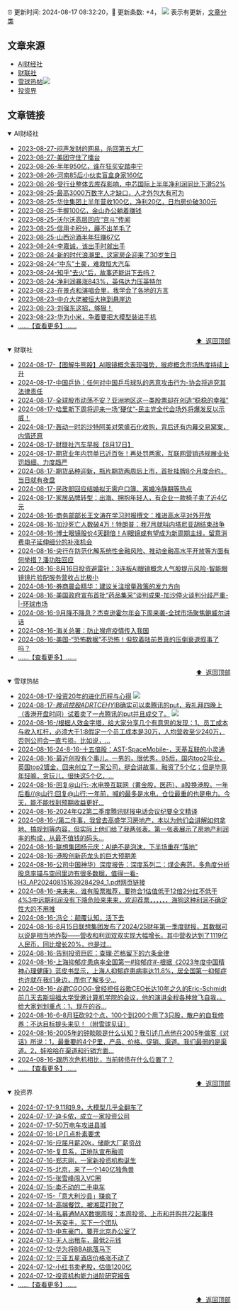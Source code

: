 ##

:alarm_clock: 更新时间: 2024-08-17 08:32:20，:rocket: 更新条数: +4， ![](/assets/dot.png) 表示有更新，[文章分类](/TAGS.md)

## 文章来源

- [AI财经社](#ai财经社)  
- [财联社](#财联社)  
- [雪球热帖](#雪球热帖)![](/assets/dot.png)   
- [投资界](#投资界)  

## 文章链接

<details open>
<summary id="ai财经社">
 AI财经社
</summary>


- [2023-08-27-闷声发财的网易，杀回第五大厂](https://www.aicaijing.com.cn/article/18610)  
- [2023-08-27-美团守住了擂台](https://www.aicaijing.com.cn/article/18611)  
- [2023-08-26-半年950亿，谁在狂买安踏李宁](https://www.aicaijing.com.cn/article/18607)  
- [2023-08-26-河南85后小伙卖盲盒身家160亿](https://www.aicaijing.com.cn/article/18608)  
- [2023-08-26-受行业整体去库存影响，中芯国际上半年净利润同比下滑52%](https://www.aicaijing.com.cn/article/18609)  
- [2023-08-25-最高3000万数字人才缺口，人才外包大有可为](https://www.aicaijing.com.cn/article/18601)  
- [2023-08-25-华住集团上半年营收100亿，净利20亿，日均房价破300元](https://www.aicaijing.com.cn/article/18602)  
- [2023-08-25-手握100亿，金山办公躺着赚钱](https://www.aicaijing.com.cn/article/18603)  
- [2023-08-25-沃尔沃高层回应“宫斗”传闻](https://www.aicaijing.com.cn/article/18604)  
- [2023-08-25-信用卡积分，薅不出羊毛了](https://www.aicaijing.com.cn/article/18605)  
- [2023-08-25-山西汾酒半年狂赚67亿](https://www.aicaijing.com.cn/article/18606)  
- [2023-08-24-李嘉诚，该出手时就出手](https://www.aicaijing.com.cn/article/18596)  
- [2023-08-24-新的时代浪潮里，这家房企迎来了30岁生日](https://www.aicaijing.com.cn/article/18597)  
- [2023-08-24-“中东”土豪，难救恒大汽车](https://www.aicaijing.com.cn/article/18598)  
- [2023-08-24-知乎“去火”后，故事还能讲下去吗？](https://www.aicaijing.com.cn/article/18599)  
- [2023-08-24-净利润暴涨843%，英伟达力压英特尔](https://www.aicaijing.com.cn/article/18600)  
- [2023-08-23-在景点和演唱会里，我学会了各地的方言](https://www.aicaijing.com.cn/article/18591)  
- [2023-08-23-中介大佬被恒大拖到悬崖边](https://www.aicaijing.com.cn/article/18592)  
- [2023-08-23-刘强东这招，够狠！](https://www.aicaijing.com.cn/article/18593)  
- [2023-08-23-华为小米，争着要把大模型装进手机](https://www.aicaijing.com.cn/article/18594)  
- [......【查看更多】......](/details/AI财经社.md)

<div align="right"><a href="#文章来源">⬆ &nbsp;返回顶部</a></div>
</details>

<details open>
<summary id="财联社">
 财联社
</summary>


- [2024-08-17-【图解牛熊股】AI眼镜概念表现强势，猴痘概念市场热度持续上升](https://www.cls.cn/detail/1767342)  
- [2024-08-17-中国乒协：任何对中国乒乓球队的恶意攻击行为-协会将追究其法律责任](https://www.cls.cn/detail/1767324)  
- [2024-08-17-全球股市动荡不安？亚洲地区这一类股票却在创造“稳稳的幸福”](https://www.cls.cn/detail/1767306)  
- [2024-08-17-哈里斯下周将迎来一场“硬仗”-民主党全代会场外将爆发反以示威！](https://www.cls.cn/detail/1767264)  
- [2024-08-17-轰动一时的沙特阿美对荣盛石化收购，背后还有内幕交易窝案，内情还原](https://www.cls.cn/detail/1767248)  
- [2024-08-17-财联社汽车早报【8月17日】](https://www.cls.cn/detail/1767249)  
- [2024-08-17-期货业年内罚单已近百张！再处罚两家，互联网营销违规展业处罚趋细、力度趋严](https://www.cls.cn/detail/1767270)  
- [2024-08-17-期货品种迎新，瓶片期货两周后上市，首批挂牌8个月度合约，当日就有夜盘](https://www.cls.cn/detail/1767267)  
- [2024-08-17-民政部回应结婚拟无需户口簿、离婚冷静期等热点](https://www.cls.cn/detail/1767329)  
- [2024-08-17-家居品牌转型：出海、拥抱年轻人，有企业一款椅子卖了近4亿元](https://www.cls.cn/detail/1767332)  
- [2024-08-16-商务部部长王文涛在学习时报撰文：推进高水平对外开放](https://www.cls.cn/detail/1766057)  
- [2024-08-16-加沙死亡人数破4万！特朗普：我7月就叫内塔尼亚胡结束战争](https://www.cls.cn/detail/1766099)  
- [2024-08-16-博士眼镜股价4天翻倍！AI眼镜或有望成为新周期主线，留意消费电子延伸细分的补涨机会](https://www.cls.cn/detail/1766030)  
- [2024-08-16-央行在防范化解系统性金融风险、推动金融高水平开放等方面有何举措？潘功胜回应](https://www.cls.cn/detail/1765968)  
- [2024-08-16-8月16日投资避雷针：3连板AI眼镜概念人气股提示风险-智能眼镜镜片验配服务营收占比极小](https://www.cls.cn/detail/1765969)  
- [2024-08-16-券商晨会精华：建议关注增量政策的发力方向](https://www.cls.cn/detail/1765964)  
- [2024-08-16-美国政府宣布首批“药品集采”谈判成果-加沙停火谈判分歧严重-|-环球市场](https://www.cls.cn/detail/1765952)  
- [2024-08-16-9月降不降息？杰克逊霍尔年会下周来袭-全球市场聚焦鲍威尔讲话](https://www.cls.cn/detail/1765987)  
- [2024-08-16-海关总署：防止猴痘疫情传入我国](https://www.cls.cn/detail/1766000)  
- [2024-08-16-美国-“恐怖数据”不恐怖！但软着陆前景真的压倒衰退叙事了吗？](https://www.cls.cn/detail/1766002)  
- [......【查看更多】......](/details/财联社.md)

<div align="right"><a href="#文章来源">⬆ &nbsp;返回顶部</a></div>
</details>

<details open>
<summary id="雪球热帖">
 雪球热帖
</summary>


- [2024-08-17-投资20年的进化历程与心得](https://xueqiu.com/1095402045/301368372) ![](/assets/new.png)  
- [2024-08-17-$腾讯控股ADRTCEHY$IB确实可以卖腾讯的put，我礼拜四晚上（香港开盘时间）试着卖了一点腾讯的put并且成交了。](https://xueqiu.com/1247347556/301373267) ![](/assets/new.png)  
- [2024-08-16-/根据人效金字塔，给大家分享几个有意思的发现：1、员工成本与收入杠杆，必须大于1:8假定一个员工成本是30万，人均营收至少240万，否则公司会一直亏损。比如说，...](https://xueqiu.com/3167081651/301327152)  
- [2024-08-16-24-8-16-十五倍股：AST-SpaceMobile-，天基互联的小灵通](https://xueqiu.com/8772786299/301302510)  
- [2024-08-16-最近创投有个事儿。一男的，很优秀，95后，国内top2毕业，英国top2镀金，回来创立了一家公司，挺会讲故事，融资了5个亿；但是毕竟年轻嘛，贪玩儿，很快这5个亿，...](https://xueqiu.com/9598793634/301290197)  
- [2024-08-16-回复@山行:-水电换互联网（黄金股，医药）、a股换港股。一年后看//@山行:回复@山行:一年前，喊的最多是水电，仓位最重的也是电力。今天，能不能找到预期收益更好...](https://xueqiu.com/4111857140/301283251)  
- [2024-08-16-2024年Q2第二季度腾讯财报电话会议纪要全文精译](https://xueqiu.com/6420747641/301277434)  
- [2024-08-16-/第二件事，我曾去高盛学习房地产，本以为他们会讲解如何拿地、搞规划等内容，但实际上他们给了我两张表。第一张表展示了房地产利润率的构成，从最不值钱的码头...](https://xueqiu.com/3167081651/301258110)  
- [2024-08-16-联想集团杨元庆：AI绝不是泡沫，下半场重在“落地”](https://xueqiu.com/1245479082/301238179)  
- [2024-08-16-港股创新药龙头的巨大预期差](https://xueqiu.com/9518372158/301229074)  
- [2024-08-16-公司中国神华）深度报告：深度系列二：煤企典范，多角度分析股息率锚与空间里边有很多数据，值得一看-H3_AP202408151639284294_1.pdf网页链接](https://xueqiu.com/9618213450/301263732)  
- [2024-08-16-来来来，谁有股票推荐，要符合1估值低于12倍2分红不低于4%3中远期利润没有下降危险来来来，欢迎荐票，，，，，，海狗这种利润不确定性大的不用推](https://xueqiu.com/8790885129/301250501)  
- [2024-08-16-冯仑：颠覆认知，活下去](https://xueqiu.com/5240755358/301253263)  
- [2024-08-16-8月15日联想集团发布了2024/25财年第一季度财报，其数据可以说是相当地炸裂——营收和利润双双实现大幅增长。其中营收达到了1119亿人民币，同比增长20%，也是过...](https://xueqiu.com/1456239271/301280112)  
- [2024-08-16-告别投资巨匠：查理·芒格留下的六条金律](https://xueqiu.com/9747525124/301281180)  
- [2024-08-16-上海抑郁症患病率全国第一#抑郁症#-根据《2023年度中国精神心理健康》蓝皮书显示，上海人抑郁症患病率达11.8%，居全国第一抑郁症也许就在我们身边，而你了解多少...](https://xueqiu.com/4136216371/301301666)  
- [2024-08-16-$谷歌CGOOG$-曾经担任谷歌CEO长达10年之久的Eric-Schmidt前几天去斯坦福大学受邀计算机学院的会议，他的演讲全程各种放飞自我，。给大家划划重点：1、现在的谷...](https://xueqiu.com/6490468241/301302206)  
- [2024-08-16-6-8月狂砍92个点，100个到200个用了3只股，散户的自我修养：不达目标提头来见！（附雪球见证）](https://xueqiu.com/8249093329/301345379)  
- [2024-08-16-2005年的钟睒睒是什么认知？我引述几点他在2005年做客《对话》所说：1，最重要的4个P里，产品、价格、促销、渠道。我们最弱的是渠道。2，娃哈哈在渠道和行销方面...](https://xueqiu.com/5000499189/301305720)  
- [2024-08-16-跟历次危机相比，当前转债在什么位置了？](https://xueqiu.com/9369804734/301313695)  
- [......【查看更多】......](/details/雪球热帖.md)

<div align="right"><a href="#文章来源">⬆ &nbsp;返回顶部</a></div>
</details>

<details open>
<summary id="投资界">
 投资界
</summary>


- [2024-07-17-9.11和9.9，大模型几乎全翻车了](https://posts.careerengine.us/p/6697778c44726b29bffa3a09)  
- [2024-07-17-迪卡侬，成立一家投资公司](https://posts.careerengine.us/p/6697778c44726b29bffa3a01)  
- [2024-07-17-50万电车攻进县城](https://posts.careerengine.us/p/6697779c831e1d29eea44253)  
- [2024-07-16-LP几点朴素要求](https://posts.careerengine.us/p/669636a8720ed522248054dc)  
- [2024-07-16-应届月薪20k，储能大厂薪资战](https://posts.careerengine.us/p/669636a8720ed522248054d4)  
- [2024-07-16-复旦系，正排队宣布融资](https://posts.careerengine.us/p/66963699cb38e136a496986c)  
- [2024-07-16-郑志刚，一家新投资机构诞生](https://posts.careerengine.us/p/66963699cb38e136a4969874)  
- [2024-07-15-北京，来了一个140亿独角兽](https://posts.careerengine.us/p/6694db59a0c3ac562b61f9af)  
- [2024-07-15-张雪峰闯入VC圈](https://posts.careerengine.us/p/6694db59a0c3ac562b61f9b7)  
- [2024-07-15-卖不动的二手电车](https://posts.careerengine.us/p/6694db6836b2f1565d9b541a)  
- [2024-07-15-「意大利沙县」赚疯了](https://posts.careerengine.us/p/6694db6836b2f1565d9b5422)  
- [2024-07-14-高端餐饮，被湘菜打败了](https://posts.careerengine.us/p/6693862333c6e710d0bf9dc4)  
- [2024-07-14-私募通MAX数据周报：本周投资、上市和并购共72起事件](https://posts.careerengine.us/p/6693862333c6e710d0bf9dcc)  
- [2024-07-14-苏姿丰，买下一个团队](https://posts.careerengine.us/p/6693861481427510b2b9c123)  
- [2024-07-13-中东豪门，要开北京办公室了](https://posts.careerengine.us/p/66922794a876f80d113b51fe)  
- [2024-07-13-无人出租车，最低2元钱](https://posts.careerengine.us/p/669227b82202ae0dfac5d713)  
- [2024-07-12-华为将BBA挑落马下](https://posts.careerengine.us/p/6690a6c68082df14ead7eaac)  
- [2024-07-12-三亚五星酒店价格涨不动了](https://posts.careerengine.us/p/6690a6c68082df14ead7eaa4)  
- [2024-07-12-小红书卖老股，估值1200亿](https://posts.careerengine.us/p/6690a6b756b00014bcc00e8f)  
- [2024-07-12-投资机构能力进阶研究报告](https://posts.careerengine.us/p/6690a6b756b00014bcc00e87)  
- [......【查看更多】......](/details/投资界.md)

<div align="right"><a href="#文章来源">⬆ &nbsp;返回顶部</a></div>
</details>
